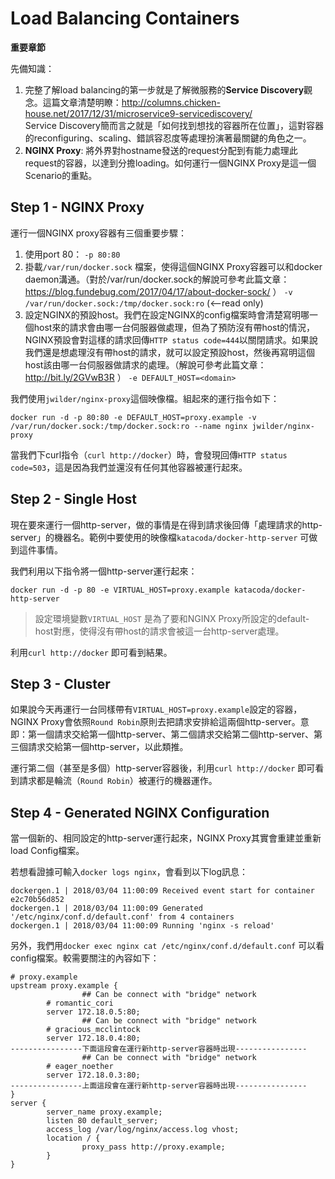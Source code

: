 
# Load Balancing Containers
**重要章節**

先備知識：
1. 完整了解load balancing的第一步就是了解微服務的**Service Discovery**觀念。這篇文章清楚明瞭：http://columns.chicken-house.net/2017/12/31/microservice9-servicediscovery/  
Service Discovery簡而言之就是「如何找到想找的容器所在位置」，這對容器的reconfiguring、scaling、錯誤容忍度等處理扮演著最關鍵的角色之一。
2. **NGINX Proxy**: 將外界對hostname發送的request分配到有能力處理此request的容器，以達到分擔loading。如何運行一個NGINX Proxy是這一個Scenario的重點。

## Step 1 - NGINX Proxy
運行一個NGINX proxy容器有三個重要步驟：
1. 使用port 80：
`-p 80:80`
2. 掛載`/var/run/docker.sock` 檔案，使得這個NGINX Proxy容器可以和docker daemon溝通。（對於/var/run/docker.sock的解說可參考此篇文章：https://blog.fundebug.com/2017/04/17/about-docker-sock/ ）
`-v /var/run/docker.sock:/tmp/docker.sock:ro` (<--read only)
3. 設定NGINX的預設host。我們在設定NGINX的config檔案時會清楚寫明哪一個host來的請求會由哪一台伺服器做處理，但為了預防沒有帶host的情況，NGINX預設會對這樣的請求回傳`HTTP status code=444`以關閉請求。如果說我們還是想處理沒有帶host的請求，就可以設定預設host，然後再寫明這個host該由哪一台伺服器做請求的處理。（解說可參考此篇文章：http://bit.ly/2GVwB3R ）
`-e DEFAULT_HOST=<domain>`

我們使用`jwilder/nginx-proxy`這個映像檔。組起來的運行指令如下：
```
docker run -d -p 80:80 -e DEFAULT_HOST=proxy.example -v /var/run/docker.sock:/tmp/docker.sock:ro --name nginx jwilder/nginx-proxy
```

當我們下curl指令（`curl http://docker`）時，會發現回傳`HTTP status code=503`，這是因為我們並還沒有任何其他容器被運行起來。

## Step 2 - Single Host

現在要來運行一個http-server，做的事情是在得到請求後回傳「處理請求的http-server」的機器名。範例中要使用的映像檔`katacoda/docker-http-server` 可做到這件事情。

我們利用以下指令將一個http-server運行起來：
```
docker run -d -p 80 -e VIRTUAL_HOST=proxy.example katacoda/docker-http-server
```
> 設定環境變數`VIRTUAL_HOST` 是為了要和NGINX Proxy所設定的default-host對應，使得沒有帶host的請求會被這一台http-server處理。

利用`curl http://docker` 即可看到結果。

## Step 3 - Cluster

如果說今天再運行一台同樣帶有`VIRTUAL_HOST=proxy.example`設定的容器，NGINX Proxy會依照`Round Robin`原則去把請求安排給這兩個http-server。意即：第一個請求交給第一個http-server、第二個請求交給第二個http-server、第三個請求交給第一個http-server，以此類推。

運行第二個（甚至是多個）http-server容器後，利用`curl http://docker` 即可看到請求都是輪流（`Round Robin`）被運行的機器運作。

## Step 4 - Generated NGINX Configuration

當一個新的、相同設定的http-server運行起來，NGINX Proxy其實會重建並重新load Config檔案。

若想看證據可輸入`docker logs nginx`，會看到以下log訊息：
```
dockergen.1 | 2018/03/04 11:00:09 Received event start for container e2c70b56d852
dockergen.1 | 2018/03/04 11:00:09 Generated '/etc/nginx/conf.d/default.conf' from 4 containers
dockergen.1 | 2018/03/04 11:00:09 Running 'nginx -s reload'
```

另外，我們用`docker exec nginx cat /etc/nginx/conf.d/default.conf` 可以看config檔案。較需要關注的內容如下：
```
# proxy.example
upstream proxy.example {
                ## Can be connect with "bridge" network
        # romantic_cori
        server 172.18.0.5:80;
                ## Can be connect with "bridge" network
        # gracious_mcclintock
        server 172.18.0.4:80;
----------------下面這段會在運行新http-server容器時出現----------------        
                ## Can be connect with "bridge" network
        # eager_noether
        server 172.18.0.3:80;
----------------上面這段會在運行新http-server容器時出現----------------
}
server {
        server_name proxy.example;
        listen 80 default_server;
        access_log /var/log/nginx/access.log vhost;
        location / {
                proxy_pass http://proxy.example;
        }
}
```